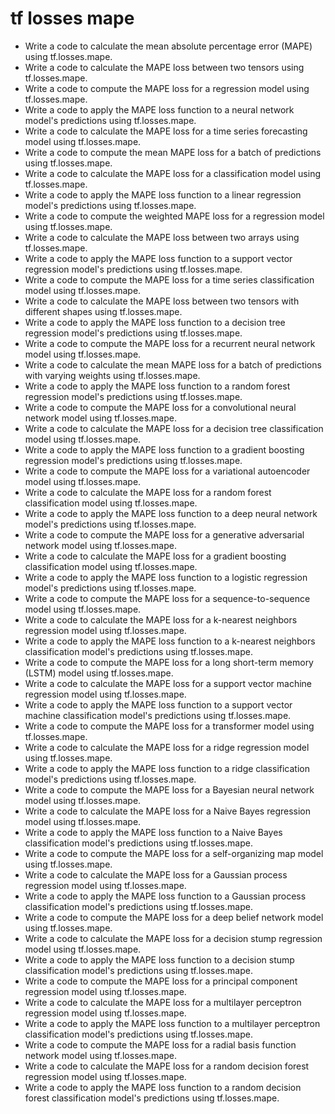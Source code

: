 # tf losses mape

- Write a code to calculate the mean absolute percentage error (MAPE) using tf.losses.mape.
- Write a code to calculate the MAPE loss between two tensors using tf.losses.mape.
- Write a code to compute the MAPE loss for a regression model using tf.losses.mape.
- Write a code to apply the MAPE loss function to a neural network model's predictions using tf.losses.mape.
- Write a code to calculate the MAPE loss for a time series forecasting model using tf.losses.mape.
- Write a code to compute the mean MAPE loss for a batch of predictions using tf.losses.mape.
- Write a code to calculate the MAPE loss for a classification model using tf.losses.mape.
- Write a code to apply the MAPE loss function to a linear regression model's predictions using tf.losses.mape.
- Write a code to compute the weighted MAPE loss for a regression model using tf.losses.mape.
- Write a code to calculate the MAPE loss between two arrays using tf.losses.mape.
- Write a code to apply the MAPE loss function to a support vector regression model's predictions using tf.losses.mape.
- Write a code to compute the MAPE loss for a time series classification model using tf.losses.mape.
- Write a code to calculate the MAPE loss between two tensors with different shapes using tf.losses.mape.
- Write a code to apply the MAPE loss function to a decision tree regression model's predictions using tf.losses.mape.
- Write a code to compute the MAPE loss for a recurrent neural network model using tf.losses.mape.
- Write a code to calculate the mean MAPE loss for a batch of predictions with varying weights using tf.losses.mape.
- Write a code to apply the MAPE loss function to a random forest regression model's predictions using tf.losses.mape.
- Write a code to compute the MAPE loss for a convolutional neural network model using tf.losses.mape.
- Write a code to calculate the MAPE loss for a decision tree classification model using tf.losses.mape.
- Write a code to apply the MAPE loss function to a gradient boosting regression model's predictions using tf.losses.mape.
- Write a code to compute the MAPE loss for a variational autoencoder model using tf.losses.mape.
- Write a code to calculate the MAPE loss for a random forest classification model using tf.losses.mape.
- Write a code to apply the MAPE loss function to a deep neural network model's predictions using tf.losses.mape.
- Write a code to compute the MAPE loss for a generative adversarial network model using tf.losses.mape.
- Write a code to calculate the MAPE loss for a gradient boosting classification model using tf.losses.mape.
- Write a code to apply the MAPE loss function to a logistic regression model's predictions using tf.losses.mape.
- Write a code to compute the MAPE loss for a sequence-to-sequence model using tf.losses.mape.
- Write a code to calculate the MAPE loss for a k-nearest neighbors regression model using tf.losses.mape.
- Write a code to apply the MAPE loss function to a k-nearest neighbors classification model's predictions using tf.losses.mape.
- Write a code to compute the MAPE loss for a long short-term memory (LSTM) model using tf.losses.mape.
- Write a code to calculate the MAPE loss for a support vector machine regression model using tf.losses.mape.
- Write a code to apply the MAPE loss function to a support vector machine classification model's predictions using tf.losses.mape.
- Write a code to compute the MAPE loss for a transformer model using tf.losses.mape.
- Write a code to calculate the MAPE loss for a ridge regression model using tf.losses.mape.
- Write a code to apply the MAPE loss function to a ridge classification model's predictions using tf.losses.mape.
- Write a code to compute the MAPE loss for a Bayesian neural network model using tf.losses.mape.
- Write a code to calculate the MAPE loss for a Naive Bayes regression model using tf.losses.mape.
- Write a code to apply the MAPE loss function to a Naive Bayes classification model's predictions using tf.losses.mape.
- Write a code to compute the MAPE loss for a self-organizing map model using tf.losses.mape.
- Write a code to calculate the MAPE loss for a Gaussian process regression model using tf.losses.mape.
- Write a code to apply the MAPE loss function to a Gaussian process classification model's predictions using tf.losses.mape.
- Write a code to compute the MAPE loss for a deep belief network model using tf.losses.mape.
- Write a code to calculate the MAPE loss for a decision stump regression model using tf.losses.mape.
- Write a code to apply the MAPE loss function to a decision stump classification model's predictions using tf.losses.mape.
- Write a code to compute the MAPE loss for a principal component regression model using tf.losses.mape.
- Write a code to calculate the MAPE loss for a multilayer perceptron regression model using tf.losses.mape.
- Write a code to apply the MAPE loss function to a multilayer perceptron classification model's predictions using tf.losses.mape.
- Write a code to compute the MAPE loss for a radial basis function network model using tf.losses.mape.
- Write a code to calculate the MAPE loss for a random decision forest regression model using tf.losses.mape.
- Write a code to apply the MAPE loss function to a random decision forest classification model's predictions using tf.losses.mape.